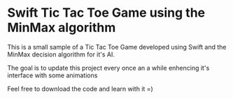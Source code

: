 Swift Tic Tac Toe Game using the MinMax algorithm
=======
This is a small sample of a Tic Tac Toe Game developed using Swift and the MinMax decision algorithm for it's AI.

The goal is to update this project every once an a while enhencing it's interface with some animations

Feel free to download the code and learn with it =)
